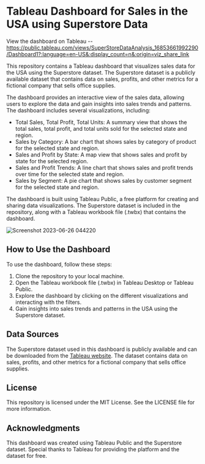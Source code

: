 # Tableau Dashboard for Sales in the USA using Superstore Data

View the dashboard on Tableau -- https://public.tableau.com/views/SuperStoreDataAnalysis_16853661992290/Dashboard1?:language=en-US&:display_count=n&:origin=viz_share_link

This repository contains a Tableau dashboard that visualizes sales data for the USA using the Superstore dataset. 
The Superstore dataset is a publicly available dataset that contains data on sales, profits, and other metrics for a fictional company that sells office supplies.

The dashboard provides an interactive view of the sales data, allowing users to explore the data and gain insights into sales trends and patterns. 
The dashboard includes several visualizations, including:

- Total Sales, Total Profit, Total Units: A summary view that shows the total sales, total profit, and total units sold for the selected state and region.
- Sales by Category: A bar chart that shows sales by category of product for the selected state and region.
- Sales and Profit by State: A map view that shows sales and profit by state for the selected region.
- Sales and Profit Trends: A line chart that shows sales and profit trends over time for the selected state and region.
- Sales by Segment: A pie chart that shows sales by customer segment for the selected state and region.

The dashboard is built using Tableau Public, a free platform for creating and sharing data visualizations. 
The Superstore dataset is included in the repository, along with a Tableau workbook file (.twbx) that contains the dashboard.

![Screenshot 2023-06-26 044220](https://github.com/saharshahin/Tableau-Dashboard-for-Sales-in-the-USA-using-Superstore-Data/assets/134793881/daeea896-b715-4f2e-851f-ab1a695e9c8a)

## How to Use the Dashboard

To use the dashboard, follow these steps:

1. Clone the repository to your local machine.
2. Open the Tableau workbook file (.twbx) in Tableau Desktop or Tableau Public.
3. Explore the dashboard by clicking on the different visualizations and interacting with the filters.
4. Gain insights into sales trends and patterns in the USA using the Superstore dataset.

## Data Sources

The Superstore dataset used in this dashboard is publicly available and can be downloaded from the [Tableau website](https://www.tableau.com/solutions/sample-data-sets). 
The dataset contains data on sales, profits, and other metrics for a fictional company that sells office supplies.

## License

This repository is licensed under the MIT License. See the LICENSE file for more information.

## Acknowledgments

This dashboard was created using Tableau Public and the Superstore dataset. Special thanks to Tableau for providing the platform and the dataset for free.
